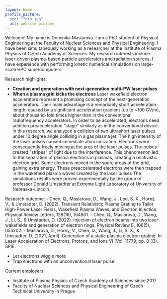 ```yaml
---
layout: home
profile_picture:
  src: "foto.jpg"
  alt: website picture
---
```


<p float="left">
 Welcome! My name is Dominika Maslarova. I am a PhD student of Physical Engineering at the Faculty of Nuclear Sciences and Physical Engineering.
I have been simultaneously working as a researcher at the Institute of Plasma Physics of Czech Academy of Sciences.
My research interests include laser-driven plasma-based particle accelerators and radiation sources. I have experience with performing kinetic numerical simulations on large-scale HPC supercomputers.
</p>


<!-- 
#This site serves as an example for the Bay Jekyll theme. Bay is a very simple and minimal theme, directly inspired by Dan Grover's <a href="http://dangrover.com">website</a>.
-->
</p>

Research highlights:
  - <b>Creation and generation with next-generation multi-PW laser pulses</b>
  - <strong>When a plasma grid kicks the electrons</strong>
    Laser wakefield electron accelerators represent a promising concept of the next-generation accelerators. Their main advantage is a remarkably short acceleration length, caused by a significant acceleration gradient (up to ~100 GV/m), about thousand-fold times higher than in the conventional radiofrequency accelerators.
In order to be accelerated, electrons need addition preacceleration “stage” similarly as in the conventional device. In this research, we analyzed a collision of two ultrashort laser pulses under 10 degree angle colliding in a gas plasma jet. The high intensity of the laser pulses caused immediate atom ionization. Electrons were consequently freely moving at the area of the laser pulses. The pulses created "stripes" of light due to the interference. This phenomenon led to the separation of plasma electrons in plasmas, creating a relativistic electron grid. Some electrons moved in the spare areas of the grid, gaining extra energy. These preaccelerated electrons were then trapped in the wakefield plasma waves created by the laser pulses 
The simulations results were proven experimentally by the group of professor Donald Umstadter at Extreme Light Laboratory of University of Nebraska-Lincoln.

  Research outcome:
     - Chen, Q., Maslarova, D., Wang, J., Lee, S. X., Horný, V., & Umstadter, D. (2022). Transient Relativistic Plasma Grating to Tailor High-Power Laser Fields, Wakefield Plasma Waves, and Electron Injection. Physical Review Letters, 128(16), 164801.
     - Chen, Q., Maslarova, D., Wang, J., Li, S., & Umstadter, D. (2022). Injection of electron beams into two laser wakefields and generation of electron rings. Physical Review E, 106(5), 055202.
     - Mašlárová, D., Horný, V., Chen, Q., Wang, J., Li, S. X., & Umstadter, D. (2021, April). Generation of a static plasma electron grating. In Laser Acceleration of Electrons, Protons, and Ions VI (Vol. 11779, pp. 8-13). SPIE.
  - Let electrons wiggle more
  - Trap electrons with an unconventional laser pulse

<p>

Current employers:
  - Institute of Plasma Physics of Czech Academy of Sciences since 2017
  - Faculty of Nuclear Sciences and Physical Engineering of Czech Technical University in Prague

